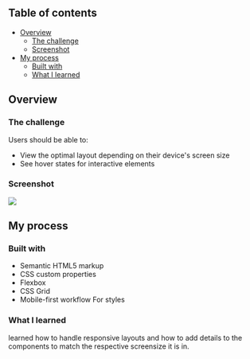 

## Table of contents

- [Overview](#overview)
  - [The challenge](#the-challenge)
  - [Screenshot](#screenshot)
- [My process](#my-process)
  - [Built with](#built-with)
  - [What I learned](#what-i-learned)





## Overview

### The challenge

Users should be able to:

- View the optimal layout depending on their device's screen size
- See hover states for interactive elements

### Screenshot

![](screenshot.png.jpg)




## My process

### Built with

- Semantic HTML5 markup
- CSS custom properties
- Flexbox
- CSS Grid
- Mobile-first workflow
 For styles



### What I learned

learned how to handle responsive layouts and how to add details to the components to match the respective screensize it is in.








